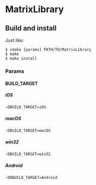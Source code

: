 # MatrixLibrary

## Build and install



Just like:

```
$ cmake [params] PATH/TO/MatrixLibrary
$ make
$ make install
```

### Params

#### BUILD_TARGET

##### iOS

`-DBUILD_TARGET=iOS`

##### macOS

`-DBUILD_TARGET=macOS`

##### win32

`-DBUILD_TARGET=win32`

##### Android

`-DDBUILD_TARGET=Android`